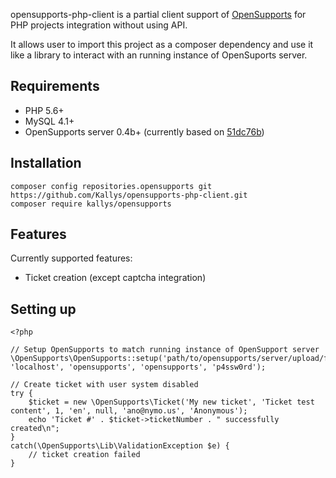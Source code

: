 opensupports-php-client is a partial client support of [OpenSupports](http://www.opensupports.com/) for PHP projects integration without using API.

It allows user to import this project as a composer dependency and use it like a library to interact with an running instance of OpenSuports server.

## Requirements
* PHP 5.6+
* MySQL 4.1+
* OpenSupports server 0.4b+ (currently based on [51dc76b](https://github.com/opensupports/opensupports/commit/51dc76b3861ff19c4c5ceba606d75589cb0619e6))

## Installation
```
composer config repositories.opensupports git https://github.com/Kallys/opensupports-php-client.git
composer require kallys/opensupports
```

## Features
Currently supported features:
* Ticket creation (except captcha integration)

## Setting up
```
<?php

// Setup OpenSupports to match running instance of OpenSupport server
\OpenSupports\OpenSupports::setup('path/to/opensupports/server/upload/files/', 'localhost', 'opensupports', 'opensupports', 'p4ssw0rd');

// Create ticket with user system disabled
try {
	$ticket = new \OpenSupports\Ticket('My new ticket', 'Ticket test content', 1, 'en', null, 'ano@nymo.us', 'Anonymous');
	echo 'Ticket #' . $ticket->ticketNumber . " successfully created\n";
}
catch(\OpenSupports\Lib\ValidationException $e) {
	// ticket creation failed
}
```

